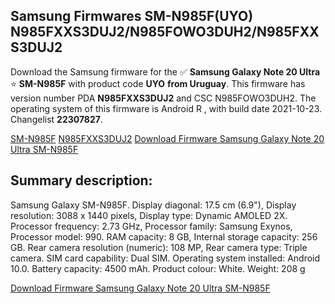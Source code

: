 <h2>Samsung Firmwares SM-N985F(UYO) N985FXXS3DUJ2/N985FOWO3DUH2/N985FXXS3DUJ2</h2>
Download the Samsung firmware for the ✅ <strong>Samsung Galaxy Note 20 Ultra </strong> ⭐ <strong>SM-N985F</strong> with product code <strong>UYO</strong> <strong> from Uruguay</strong>. This firmware has version number PDA <strong>N985FXXS3DUJ2</strong> and CSC N985FOWO3DUH2. The operating system of this firmware is Android R , with build date 2021-10-23. Changelist <strong>22307827</strong>.


[SM-N985F](https://samfirm.shop/samsung/model/SM-N985F)
[N985FXXS3DUJ2](https://samfirm.shop/samsung/pda/N985FXXS3DUJ2)
[Download Firmware Samsung Galaxy Note 20 Ultra SM-N985F](https://samfirm.shop/samsung/firmware/467854)
<h2>Summary description:</h2>
<p>Samsung Galaxy SM-N985F. Display diagonal: 17.5 cm (6.9"), Display resolution: 3088 x 1440 pixels, Display type: Dynamic AMOLED 2X. Processor frequency: 2.73 GHz, Processor family: Samsung Exynos, Processor model: 990. RAM capacity: 8 GB, Internal storage capacity: 256 GB. Rear camera resolution (numeric): 108 MP, Rear camera type: Triple camera. SIM card capability: Dual SIM. Operating system installed: Android 10.0. Battery capacity: 4500 mAh. Product colour: White. Weight: 208 g</p>


[Download Firmware Samsung Galaxy Note 20 Ultra SM-N985F](https://samfirm.shop/samsung/firmware/467854)
